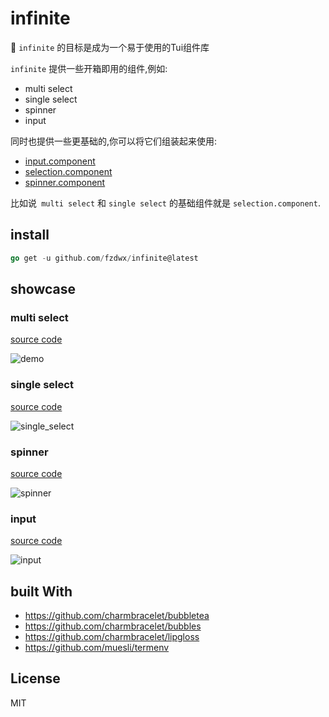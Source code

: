 # infinite

:art: `infinite` 的目标是成为一个易于使用的Tui组件库

`infinite` 提供一些开箱即用的组件,例如:

- multi select
- single select
- spinner
- input

同时也提供一些更基础的,你可以将它们组装起来使用:

- [input.component](https://github.com/fzdwx/infinite/blob/main/components/input/component.go)
- [selection.component](https://github.com/fzdwx/infinite/blob/main/components/selection/component.go)
- [spinner.component](https://github.com/fzdwx/infinite/blob/main/components/spinner/component.go)

比如说` multi select` 和 `single select` 的基础组件就是 `selection.component`.

## install

```go
go get -u github.com/fzdwx/infinite@latest
```

## showcase

### multi select

[source code](https://github.com/fzdwx/infinite/blob/main/examples/mutil_select/main.go)

![demo](https://user-images.githubusercontent.com/65269574/182607109-c5969485-4a21-4086-8476-bdb361a7e779.gif)

### single select

[source code](https://github.com/fzdwx/infinite/blob/main/examples/single_select/main.go)

![single_select](https://user-images.githubusercontent.com/65269574/182606494-3462614c-3ffc-49de-884c-5cfa8685aed3.gif)

### spinner

[source code](https://github.com/fzdwx/infinite/blob/main/examples/spinner/main.go)

![spinner](https://user-images.githubusercontent.com/65269574/182842629-6c80daab-5bde-467f-9691-ed2731aeb419.gif)

### input

[source code](https://github.com/fzdwx/infinite/blob/main/examples/spinner/main.go)

![input](https://user-images.githubusercontent.com/65269574/182850907-4b1c8e03-e008-40a2-804e-73cbfcba0c70.gif)

## built With
- https://github.com/charmbracelet/bubbletea
- https://github.com/charmbracelet/bubbles
- https://github.com/charmbracelet/lipgloss
- https://github.com/muesli/termenv
## License

MIT